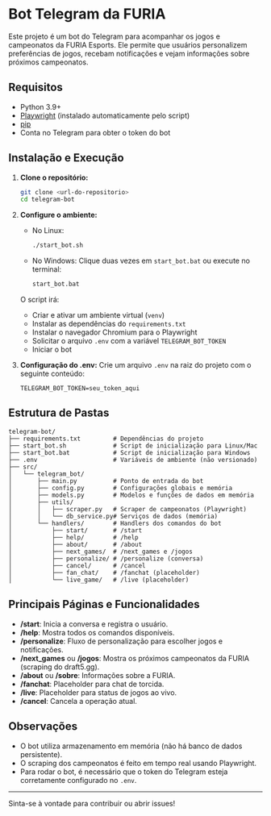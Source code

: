 # Bot Telegram da FURIA

Este projeto é um bot do Telegram para acompanhar os jogos e campeonatos da FURIA Esports. Ele permite que usuários personalizem preferências de jogos, recebam notificações e vejam informações sobre próximos campeonatos.

## Requisitos

- Python 3.9+
- [Playwright](https://playwright.dev/python/) (instalado automaticamente pelo script)
- [pip](https://pip.pypa.io/en/stable/)
- Conta no Telegram para obter o token do bot

## Instalação e Execução

1. **Clone o repositório:**
   ```bash
   git clone <url-do-repositorio>
   cd telegram-bot
   ```

2. **Configure o ambiente:**
   - No Linux:
     ```bash
     ./start_bot.sh
     ```
   - No Windows:
     Clique duas vezes em `start_bot.bat` ou execute no terminal:
     ```bat
     start_bot.bat
     ```

   O script irá:
   - Criar e ativar um ambiente virtual (`venv`)
   - Instalar as dependências do `requirements.txt`
   - Instalar o navegador Chromium para o Playwright
   - Solicitar o arquivo `.env` com a variável `TELEGRAM_BOT_TOKEN`
   - Iniciar o bot

3. **Configuração do .env:**
   Crie um arquivo `.env` na raiz do projeto com o seguinte conteúdo:
   ```env
   TELEGRAM_BOT_TOKEN=seu_token_aqui
   ```

## Estrutura de Pastas

```
telegram-bot/
├── requirements.txt         # Dependências do projeto
├── start_bot.sh             # Script de inicialização para Linux/Mac
├── start_bot.bat            # Script de inicialização para Windows
├── .env                     # Variáveis de ambiente (não versionado)
├── src/
│   └── telegram_bot/
│       ├── main.py          # Ponto de entrada do bot
│       ├── config.py        # Configurações globais e memória
│       ├── models.py        # Modelos e funções de dados em memória
│       ├── utils/
│       │   ├── scraper.py   # Scraper de campeonatos (Playwright)
│       │   └── db_service.py# Serviços de dados (memória)
│       └── handlers/        # Handlers dos comandos do bot
│           ├── start/       # /start
│           ├── help/        # /help
│           ├── about/       # /about
│           ├── next_games/  # /next_games e /jogos
│           ├── personalize/ # /personalize (conversa)
│           ├── cancel/      # /cancel
│           ├── fan_chat/    # /fanchat (placeholder)
│           └── live_game/   # /live (placeholder)
```

## Principais Páginas e Funcionalidades

- **/start**: Inicia a conversa e registra o usuário.
- **/help**: Mostra todos os comandos disponíveis.
- **/personalize**: Fluxo de personalização para escolher jogos e notificações.
- **/next_games** ou **/jogos**: Mostra os próximos campeonatos da FURIA (scraping do draft5.gg).
- **/about** ou **/sobre**: Informações sobre a FURIA.
- **/fanchat**: Placeholder para chat de torcida.
- **/live**: Placeholder para status de jogos ao vivo.
- **/cancel**: Cancela a operação atual.

## Observações

- O bot utiliza armazenamento em memória (não há banco de dados persistente).
- O scraping dos campeonatos é feito em tempo real usando Playwright.
- Para rodar o bot, é necessário que o token do Telegram esteja corretamente configurado no `.env`.

---

Sinta-se à vontade para contribuir ou abrir issues!
